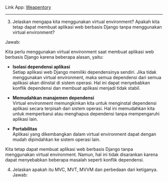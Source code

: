 Link App: [Weapentory](https://weapentory.adaptable.app/main/)<br>
<hr>

3. Jelaskan mengapa kita menggunakan virtual environment? Apakah kita tetap dapat membuat aplikasi web berbasis Django tanpa menggunakan virtual environment?

Jawab:

Kita perlu menggunakan virtual environment saat membuat aplikasi web berbasis Django karena beberapa alasan, yaitu:
* **Isolasi dependensi aplikasi**<br>
Setiap aplikasi web Django memiliki dependensinya sendiri. Jika tidak menggunakan virtual environment, maka semua dependensi dari semua aplikasi akan diinstal di sistem operasi. Hal ini dapat menyebabkan konflik dependensi dan membuat aplikasi menjadi tidak stabil.

* **Memudahkan manajemen dependensi**<br>
Virtual environment memungkinkan kita untuk menginstal dependensi aplikasi secara terpisah dari sistem operasi. Hal ini memudahkan kita untuk memperbarui atau menghapus dependensi tanpa mempengaruhi aplikasi lain.

* **Portabilitas**<br> 
Aplikasi yang dikembangkan dalam virtual environment dapat dengan mudah dipindahkan ke sistem operasi lain.

Kita tetap dapat membuat aplikasi web berbasis Django tanpa menggunakan virtual environment. Namun, hal ini tidak disarankan karena dapat menyebabkan beberapa masalah seperti konflik dependensi.

4. Jelaskan apakah itu MVC, MVT, MVVM dan perbedaan dari ketiganya.
Jawab:<br>

